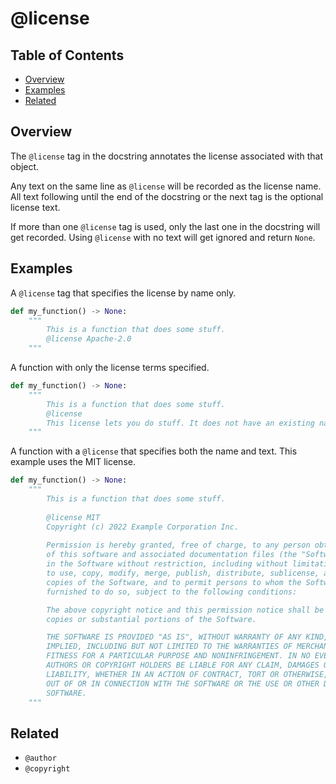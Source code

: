 # @license

## Table of Contents

- [Overview](#overview)
- [Examples](#examples)
- [Related](#related)

## Overview

The `@license` tag in the docstring annotates the license associated with that object.

Any text on the same line as `@license` will be recorded as the license name. All text following until the end of the docstring or the next tag is the optional license text.

If more than one `@license` tag is used, only the last one in the docstring will get recorded. Using `@license` with no text will get ignored and return `None`.

## Examples

A `@license` tag that specifies the license by name only.

```python
def my_function() -> None:
    """
        This is a function that does some stuff.
        @license Apache-2.0
    """
```

A function with only the license terms specified.

```python
def my_function() -> None:
    """
        This is a function that does some stuff.
        @license
        This license lets you do stuff. It does not have an existing name.
    """
```

A function with a `@license` that specifies both the name and text. This example uses the MIT license.

```python
def my_function() -> None:
    """
        This is a function that does some stuff.
        
        @license MIT
        Copyright (c) 2022 Example Corporation Inc.
        
        Permission is hereby granted, free of charge, to any person obtaining a copy
        of this software and associated documentation files (the "Software"), to deal
        in the Software without restriction, including without limitation the rights
        to use, copy, modify, merge, publish, distribute, sublicense, and/or sell
        copies of the Software, and to permit persons to whom the Software is
        furnished to do so, subject to the following conditions:

        The above copyright notice and this permission notice shall be included in all
        copies or substantial portions of the Software.

        THE SOFTWARE IS PROVIDED "AS IS", WITHOUT WARRANTY OF ANY KIND, EXPRESS OR
        IMPLIED, INCLUDING BUT NOT LIMITED TO THE WARRANTIES OF MERCHANTABILITY,
        FITNESS FOR A PARTICULAR PURPOSE AND NONINFRINGEMENT. IN NO EVENT SHALL THE
        AUTHORS OR COPYRIGHT HOLDERS BE LIABLE FOR ANY CLAIM, DAMAGES OR OTHER
        LIABILITY, WHETHER IN AN ACTION OF CONTRACT, TORT OR OTHERWISE, ARISING FROM,
        OUT OF OR IN CONNECTION WITH THE SOFTWARE OR THE USE OR OTHER DEALINGS IN THE
        SOFTWARE.
    """
```

## Related

- `@author`
- `@copyright`
